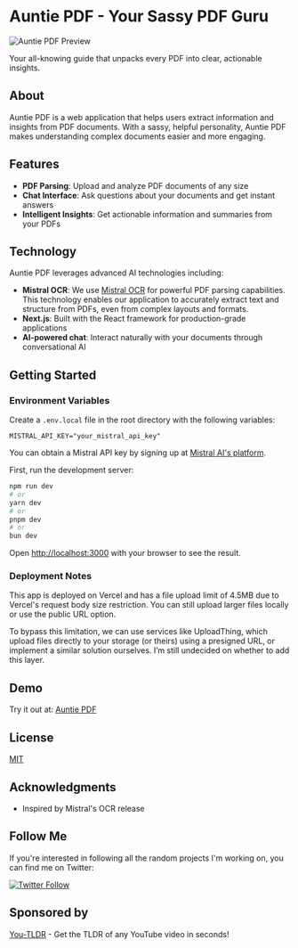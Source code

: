 # Auntie PDF - Your Sassy PDF Guru

![Auntie PDF Preview](./demo.gif)

Your all-knowing guide that unpacks every PDF into clear, actionable insights.

## About

Auntie PDF is a web application that helps users extract information and insights from PDF documents. With a sassy, helpful personality, Auntie PDF makes understanding complex documents easier and more engaging.

## Features

- **PDF Parsing**: Upload and analyze PDF documents of any size
- **Chat Interface**: Ask questions about your documents and get instant answers
- **Intelligent Insights**: Get actionable information and summaries from your PDFs

## Technology

Auntie PDF leverages advanced AI technologies including:

- **Mistral OCR**: We use [Mistral OCR](https://mistral.ai/en/news/mistral-ocr) for powerful PDF parsing capabilities. This technology enables our application to accurately extract text and structure from PDFs, even from complex layouts and formats.
- **Next.js**: Built with the React framework for production-grade applications
- **AI-powered chat**: Interact naturally with your documents through conversational AI

## Getting Started

### Environment Variables

Create a `.env.local` file in the root directory with the following variables:

```
MISTRAL_API_KEY="your_mistral_api_key"
```

You can obtain a Mistral API key by signing up at [Mistral AI's platform](https://mistral.ai/).

First, run the development server:

```bash
npm run dev
# or
yarn dev
# or
pnpm dev
# or
bun dev
```

Open [http://localhost:3000](http://localhost:3000) with your browser to see the result.

### Deployment Notes

This app is deployed on Vercel and has a file upload limit of 4.5MB due to Vercel's request body size restriction. You can still upload larger files locally or use the public URL option.

To bypass this limitation, we can use services like UploadThing, which upload files directly to your storage (or theirs) using a presigned URL, or implement a similar solution ourselves. I’m still undecided on whether to add this layer.

## Demo

Try it out at: [Auntie PDF](https://auntiepdf.com)

## License

[MIT](https://github.com/btahir/auntie-pdf/blob/main/LICENSE)

## Acknowledgments

- Inspired by Mistral's OCR release

## Follow Me

If you're interested in following all the random projects I'm working on, you can find me on Twitter:

[![Twitter Follow](https://img.shields.io/twitter/follow/deepwhitman?style=social)](https://x.com/deepwhitman)

## Sponsored by

[You-TLDR](https://www.you-tldr.com/) - Get the TLDR of any YouTube video in seconds!
